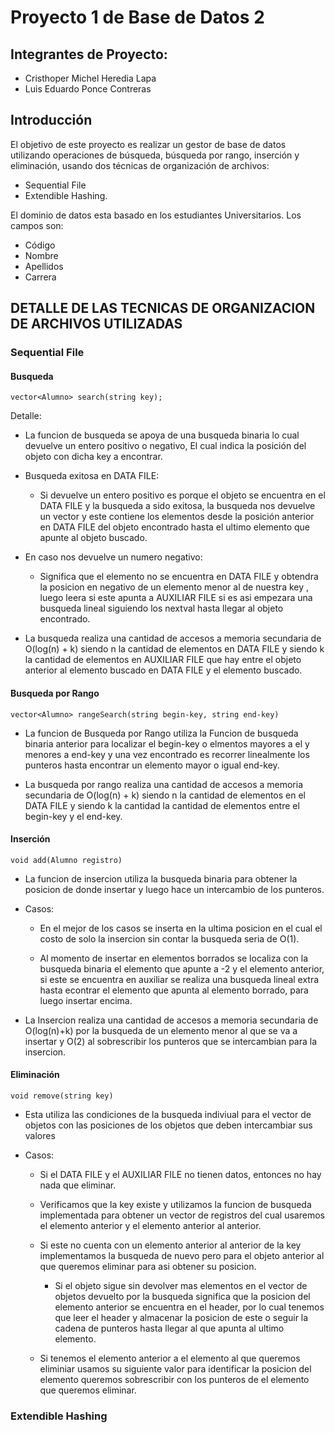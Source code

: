 # Proyecto 1 de Base de Datos 2

## Integrantes de Proyecto:

* Cristhoper Michel Heredia Lapa
* Luis Eduardo Ponce Contreras

## Introducción

El objetivo de este proyecto es realizar un gestor de base de datos utilizando operaciones de búsqueda, búsqueda por rango, inserción y eliminación, usando dos técnicas de organización de archivos: 

* Sequential File
* Extendible Hashing.

El dominio de datos esta basado en los estudiantes Universitarios. Los campos son: 

* Código
* Nombre
* Apellidos
* Carrera

## DETALLE DE LAS TECNICAS DE ORGANIZACION DE ARCHIVOS UTILIZADAS

### Sequential File

#### Busqueda 

```
vector<Alumno> search(string key);
```

Detalle:

* La funcion de busqueda se apoya de una busqueda binaria lo cual devuelve un entero positivo o negativo, El cual indica la posición del objeto con dicha key a encontrar. 
  
* Busqueda exitosa en DATA FILE:
    
    * Si devuelve un entero positivo es porque el objeto se encuentra en el DATA FILE y la busqueda a sido exitosa, la busqueda nos devuelve un vector y este contiene los elementos desde la posición anterior en DATA FILE del objeto encontrado hasta el ultimo elemento que apunte al objeto buscado. 


* En caso nos devuelve un numero negativo:

    * Significa que el elemento no se encuentra en DATA FILE y obtendra la posicion en negativo de un elemento menor al de nuestra key , luego leera si este apunta a AUXILIAR FILE si es asi empezara una busqueda lineal siguiendo los nextval hasta llegar al objeto encontrado.



* La busqueda realiza una cantidad de accesos a memoria secundaria de O(log(n) + k) siendo n la cantidad de elementos en DATA FILE y siendo k la cantidad de elementos en AUXILIAR FILE que hay entre el objeto anterior al elemento buscado en DATA FILE y el elemento buscado.



#### Busqueda por Rango

```
vector<Alumno> rangeSearch(string begin-key, string end-key) 

```

* La funcion de Busqueda por Rango utiliza la Funcion de busqueda binaria anterior para localizar el begin-key o elmentos mayores a el y menores a end-key y una vez encontrado es recorrer linealmente los punteros hasta encontrar un elemento mayor o igual end-key.

* La busqueda por rango realiza una cantidad de accesos a memoria secundaria de O(log(n) + k) siendo n la cantidad de elementos en el DATA FILE y siendo k la cantidad la cantidad de elementos entre el begin-key y el end-key.


#### Inserción

```
void add(Alumno registro)
```

* La funcion de insercion utiliza la busqueda binaria para obtener la posicion de donde insertar y luego hace un intercambio de los punteros. 

* Casos:

    * En el mejor de los casos se inserta en la ultima posicion en el cual el costo de solo la insercion sin contar la busqueda seria de O(1).
    
    * Al momento de insertar en elementos borrados se localiza con la busqueda binaria el elemento que apunte a -2 y el elemento anterior, si este se encuentra en auxiliar se realiza una busqueda lineal extra hasta econtrar el elemento que apunta al elemento borrado, para luego insertar encima.
    
* La Insercion realiza una cantidad de accesos a memoria secundaria de O(log(n)+k) por la busqueda de un elemento menor al que se va a insertar y O(2) al sobrescribir los punteros que se intercambian para la insercion.   

#### Eliminación

```
void remove(string key)
```

* Esta utiliza las condiciones de la busqueda indiviual para el vector de objetos con las posiciones de los objetos que deben intercambiar sus valores 

* Casos:

    * Si el DATA FILE y el AUXILIAR FILE no tienen datos, entonces no hay nada que eliminar.

    * Verificamos que la key existe y utilizamos la funcion de busqueda implementada para obtener un vector de registros del cual usaremos el elemento anterior y el elemento anterior al anterior.

    * Si este no cuenta con un elemento anterior al anterior de la key implementamos la busqueda de nuevo pero para el objeto anterior al que queremos eliminar para asi obtener su posicion.

        * Si el objeto sigue sin devolver mas elementos en el vector de objetos devuelto por la busqueda significa que la posicion del elemento anterior se encuentra en el header, por lo cual tenemos que leer el header y almacenar la posicion de este o seguir la cadena de punteros hasta llegar al que apunta al ultimo elemento.

    * Si tenemos el elemento anterior a el elemento al que queremos eliminiar usamos su siguiente valor para identificar la posicion del elemento queremos sobrescribir con los punteros de el elemento que queremos eliminar.  


### Extendible Hashing









